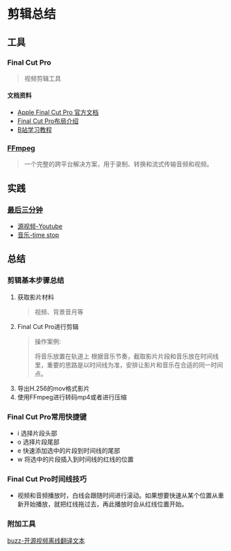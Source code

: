 # 剪辑总结

## 工具

### Final Cut Pro

> 视频剪辑工具

#### 文档资料

- [Apple Final Cut Pro 官方文档](https://support.apple.com/zh-cn/guide/final-cut-pro/welcome/mac)
- [Final Cut Pro布局介绍](https://support.apple.com/zh-cn/guide/final-cut-pro/ver2a27194eb/10.6.2/mac/11.5.1)
- [B站学习教程](https://www.bilibili.com/video/BV1Kt411S7TX?p=1&vd_source=df7c2cd1afdc7ae35be0af6c0c76be67)

### [FFmpeg](https://brownant.top)

> 一个完整的跨平台解决方案，用于录制、转换和流式传输音频和视频。

## 实践

### [最后三分钟](https://www.bilibili.com/video/BV1sg4y1t7kR/)

- [源视频-Youtube](https://www.youtube.com/watch?v=-TuOe4Slpxc&ab_channel=Omeleto)
- [音乐-time stop](https://music.163.com/#/song?id=1992712131)

## 总结

### 剪辑基本步骤总结

1. 获取影片材料
   > 视频、背景音月等
2. Final Cut Pro进行剪辑
   > 操作案例:
   >
   > 将音乐放置在轨道上
   > 根据音乐节奏，截取影片片段和音乐放在时间线里，重要的思路是以时间线为准，安排让影片和音乐在合适的同一时间点。
3. 导出H.256的mov格式影片
4. 使用FFmpeg进行转码mp4或者进行压缩

### Final Cut Pro常用快捷键

- i 选择片段头部
- o 选择片段尾部
- e 快速添加选中的片段到时间线的尾部
- w 将选中的片段插入到时间线的红线的位置

### Final Cut Pro时间线技巧

- 视频和音频播放时，白线会跟随时间进行滚动。如果想要快速从某个位置从重新开始播放，就把红线拖过去，再此播放时会从红线位置开始。

### 附加工具

[buzz-开源视频离线翻译文本](https://github.com/chidiwilliams/buzz)
